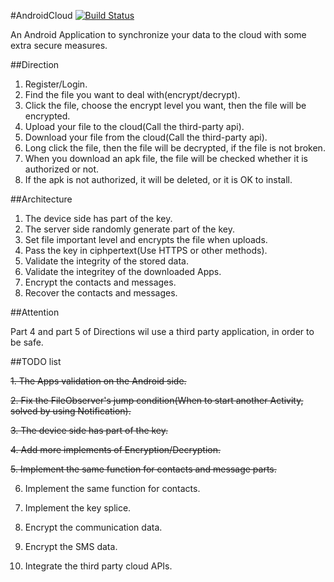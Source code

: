 #AndroidCloud [![Build Status](https://travis-ci.org/twlkyao/AndroidCloud.png?branch=master)](https://travis-ci.org/twlkyao/AndroidCloud)

An Android Application to synchronize your data to the cloud with some extra secure measures.

##Direction

1. Register/Login.  
2. Find the file you want to deal with(encrypt/decrypt).  
3. Click the file, choose the encrypt level you want, then the file will be encrypted.  
4. Upload your file to the cloud(Call the third-party api).    
5. Download your file from the cloud(Call the third-party api).  
6. Long click the file, then the file will be decrypted, if the file is not broken.  
7. When you download an apk file, the file will be checked whether it is authorized or not.  
8. If the apk is not authorized, it will be deleted, or it is OK to install.  

##Architecture

1. The device side has part of the key.
2. The server side randomly generate part of the key.
3. Set file important level and encrypts the file when uploads.
4. Pass the key in ciphpertext(Use HTTPS or other methods).
5. Validate the integrity of the stored data.
6. Validate the integritey of the downloaded Apps.  
7. Encrypt the contacts and messages.  
8. Recover the contacts and messages.

##Attention  

Part 4 and part 5 of Directions wil use a third party application, in order to be safe.  

##TODO list

<del>1. The Apps validation on the Android side.</del><br>  
  
<del>2. Fix the FileObserver's jump condition(When to start another Activity, solved by using Notification).</del><br>

<del>3. The device side has part of the key.</del><br>  

<del>4. Add more implements of Encryption/Decryption.</del><br>  

<del>5. Implement the same function for contacts and message parts.</del><br>
  
6. Implement the same function for contacts.  

7. Implement the key splice.  

8. Encrypt the communication data.  

9. Encrypt the SMS data.  

10. Integrate the third party cloud APIs.
